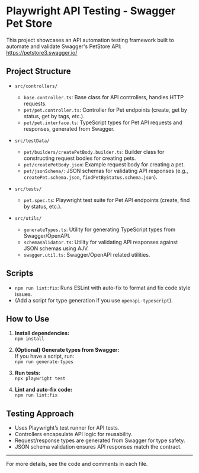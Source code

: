 # Playwright API Testing - Swagger Pet Store

This project showcases an API automation testing framework built to automate and validate Swagger's PetStore API: https://petstore3.swagger.io/

## Project Structure

- `src/controllers/`
  - `base.controller.ts`: Base class for API controllers, handles HTTP requests.
  - `pet/pet.controller.ts`: Controller for Pet endpoints (create, get by status, get by tags, etc.).
  - `pet/pet.interface.ts`: TypeScript types for Pet API requests and responses, generated from Swagger.

- `src/testData/`
  - `pet/builders/createPetBody.builder.ts`: Builder class for constructing request bodies for creating pets.
  - `pet/createPetBody.json`: Example request body for creating a pet.
  - `pet/jsonSchema/`: JSON schemas for validating API responses (e.g., `createPet.schema.json`, `findPetByStatus.schema.json`).

- `src/tests/`
  - `pet.spec.ts`: Playwright test suite for Pet API endpoints (create, find by status, etc.).

- `src/utils/`
  - `generateTypes.ts`: Utility for generating TypeScript types from Swagger/OpenAPI.
  - `schemaValidator.ts`: Utility for validating API responses against JSON schemas using AJV.
  - `swagger.util.ts`: Swagger/OpenAPI related utilities.

## Scripts

- `npm run lint:fix`: Runs ESLint with auto-fix to format and fix code style issues.
- (Add a script for type generation if you use `openapi-typescript`).

## How to Use

1. **Install dependencies:**  
   `npm install`

2. **(Optional) Generate types from Swagger:**  
   If you have a script, run:  
   `npm run generate-types`

3. **Run tests:**  
   `npx playwright test`

4. **Lint and auto-fix code:**  
   `npm run lint:fix`

## Testing Approach

- Uses Playwright’s test runner for API tests.
- Controllers encapsulate API logic for reusability.
- Request/response types are generated from Swagger for type safety.
- JSON schema validation ensures API responses match the contract.

---
For more details, see the code and comments in each file.
